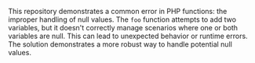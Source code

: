 This repository demonstrates a common error in PHP functions: the improper handling of null values.  The `foo` function attempts to add two variables, but it doesn't correctly manage scenarios where one or both variables are null.  This can lead to unexpected behavior or runtime errors. The solution demonstrates a more robust way to handle potential null values.